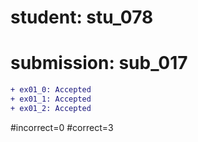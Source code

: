 # student: stu_078
# submission: sub_017

```diff
+ ex01_0: Accepted
+ ex01_1: Accepted
+ ex01_2: Accepted
```
#incorrect=0
#correct=3
